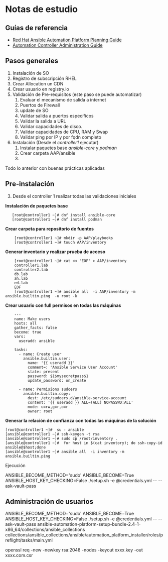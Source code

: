 # Notas de estudio

## Guías de referencia

 - [Red Hat Ansible Automation Platform Planning Guide](https://access.redhat.com/documentation/es-es/red_hat_ansible_automation_platform/2.4/html/red_hat_ansible_automation_platform_planning_guide/index)
 - [Automation Controller Administration Guide](https://access.redhat.com/documentation/en-us/red_hat_ansible_automation_platform/2.4/html/automation_controller_administration_guide/index?extIdCarryOver=true&sc_cid=701f2000001OH7YAAW)


## Pasos generales

1. Instalación de SO
2. Registro de subscripción RHEL
3. Crear Allocation un CDN
4. Crear usuario en registry.io
5. Validación de Pre-requisitos (este paso se puede automatizar)
   1. Evaluar el mecanismo de salida a internet
   2. Puertos de Firewall
   3. update de SO
   4. Validar salida a puertos específicos
   5. Validar la salida a URL
   6. Validar capacidades de disco.
   7. Validar capacidades de CPU, RAM y Swap
   8. Validar ping por IP y por fqdn completo
6. Instalación (Desde el *controller1* ejecutar)
   1. Instalar paquetes base *ansible-core* y *podman*
   2. Crear carpeta AAP/ansible
   3. 
   
 Todo lo anterior con buenas prácticas aplicadas

## Pre-instalación





3. Desde el controller 1 realizar todas las validaciones iniciales
  
 **Instalación de paquetes base**
  
       [root@controller1 ~]# dnf install ansible-core
       [root@controller1 ~]# dnf install podman

 **Crear carpeta para repositorio de fuentes**

        [root@controller1 ~]# mkdir -p AAP/playbooks
        [root@controller1 ~]# touch AAP/inventory

 **Generar inventario y realizar prueba de acceso**

        [root@controller1 ~]# cat << 'EOF' > AAP/inventory
        controller1.lab
        controller2.lab
        db.lab
        ah.lab
        ed.lab
        EOF
        [root@controller1 ~]# ansible all  -i AAP/inventory -m ansible.builtin.ping  -u root -k

 **Crear usuario con full permisos en todas las máquinas**

        ---
        name: Make users
        hosts: all
        gather_facts: false
        become: true
        vars: 
          useradd: ansible

        tasks:
          - name: Create user
            ansible.builtin.user:
              name: '{{ useradd }}'
              comment=: 'Ansible Service User Account'
              state: present
              password: $1$mysecretpass$1
              update_password: on_create

          - name: Permisions sudoers
            ansible.builtin.copy:
              dest: /etc/sudoers.d/ansible-service-account
              content: '{{ useradd }} ALL=(ALL) NOPASSWD:ALL'
              mode: u=rw,g=r,o=r
              owner: root
 
 **Generar la relación de confianza con todas las máquinas de la solución**

    [root@controller1 ~]#  su - ansible
    [ansible@controller1 ~]# ssh-keygen -t rsa
    [ansible@controller1 ~]# sudo cp /root/inventory .
    [ansible@controller1 ~]#  for host in $(cat inventory); do ssh-copy-id ansible@$host;done
    [ansible@controller1 ~]# ansible all  -i inventory -m ansible.builtin.ping

 Ejecución 

ANSIBLE_BECOME_METHOD='sudo' ANSIBLE_BECOME=True ANSIBLE_HOST_KEY_CHECKING=False ./setup.sh -e @credentials.yml -- --ask-vault-pass
 

## Administración de usuarios

ANSIBLE_BECOME_METHOD='sudo' ANSIBLE_BECOME=True ANSIBLE_HOST_KEY_CHECKING=False ./setup.sh -e @credentials.yml -- --ask-vault-pass
ansible-automation-platform-setup-bundle-2.4-1-x86_64/collections/ansible_collections
collections/ansible_collections/ansible/automation_platform_installer/roles/preflight/tasks/main.yml


openssl req -new -newkey rsa:2048 -nodes -keyout xxxx.key -out xxxx.com.csr